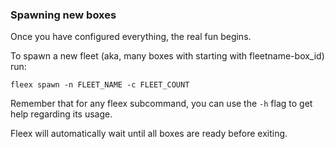 ### Spawning new boxes

Once you have configured everything, the real fun begins.

To spawn a new fleet (aka, many boxes with starting with fleetname-box_id) run:
```
fleex spawn -n FLEET_NAME -c FLEET_COUNT
```
Remember that for any fleex subcommand, you can use the `-h` flag to get help regarding its usage.

Fleex will automatically wait until all boxes are ready before exiting.